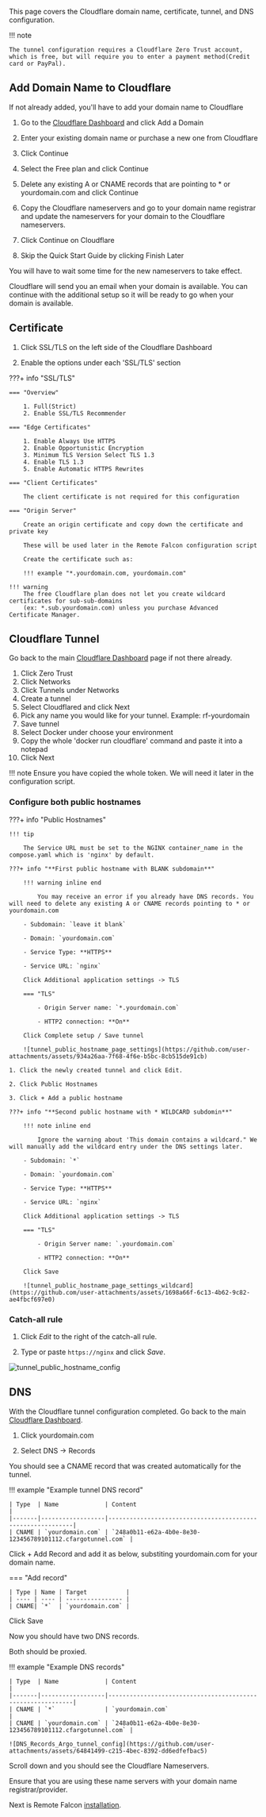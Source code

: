 This page covers the Cloudflare domain name, certificate, tunnel, and DNS configuration.

!!! note

    The tunnel configuration requires a Cloudflare Zero Trust account, which is free, but will require you to enter a payment method(Credit card or PayPal).

## Add Domain Name to Cloudflare

If not already added, you'll have to add your domain name to Cloudflare

1. Go to the [Cloudflare Dashboard](https://dash.cloudflare.com/) and click Add a Domain

2. Enter your existing domain name or purchase a new one from Cloudflare

3. Click Continue

4. Select the Free plan and click Continue

5. Delete any existing A or CNAME records that are pointing to * or yourdomain.com and click Continue

6. Copy the Cloudflare nameservers and go to your domain name registrar and update the nameservers for your domain to the Cloudflare nameservers.

7. Click Continue on Cloudflare

8. Skip the Quick Start Guide by clicking Finish Later

You will have to wait some time for the new nameservers to take effect. 

Cloudflare will send you an email when your domain is available. You can continue with the additional setup so it will be ready to go when your domain is available.

## Certificate

1. Click SSL/TLS on the left side of the Cloudflare Dashboard

2. Enable the options under each 'SSL/TLS' section

???+ info "SSL/TLS"

    === "Overview"

        1. Full(Strict)
        2. Enable SSL/TLS Recommender 

    === "Edge Certificates"

        1. Enable Always Use HTTPS
        2. Enable Opportunistic Encryption
        3. Minimum TLS Version Select TLS 1.3
        4. Enable TLS 1.3
        5. Enable Automatic HTTPS Rewrites

    === "Client Certificates"

        The client certificate is not required for this configuration

    === "Origin Server"

        Create an origin certificate and copy down the certificate and private key

        These will be used later in the Remote Falcon configuration script

        Create the certificate such as:

        !!! example "*.yourdomain.com, yourdomain.com"

    !!! warning
        The free Cloudflare plan does not let you create wildcard certificates for sub-sub-domains 
        (ex: *.sub.yourdomain.com) unless you purchase Advanced Certificate Manager.

## Cloudflare Tunnel

Go back to the main [Cloudflare Dashboard](https://dash.cloudflare.com/) page if not there already.

1. Click Zero Trust
2. Click Networks
3. Click Tunnels under Networks
4. Create a tunnel
5. Select Cloudflared and click Next
6. Pick any name you would like for your tunnel. Example: rf-yourdomain
7. Save tunnel
8. Select Docker under choose your environment
9. Copy the whole 'docker run cloudflare' command and paste it into a notepad
10. Click Next

!!! note
    Ensure you have copied the whole token. We will need it later in the configuration script.

### Configure both public hostnames

???+ info "Public Hostnames"

    !!! tip

        The Service URL must be set to the NGINX container_name in the compose.yaml which is 'nginx' by default.

    ???+ info "**First public hostname with BLANK subdomain**"

        !!! warning inline end

            You may receive an error if you already have DNS records. You will need to delete any existing A or CNAME records pointing to * or yourdomain.com

        - Subdomain: `leave it blank`

        - Domain: `yourdomain.com`

        - Service Type: **HTTPS**

        - Service URL: `nginx`

        Click Additional application settings -> TLS

        === "TLS"

            - Origin Server name: `*.yourdomain.com`

            - HTTP2 connection: **On**

        Click Complete setup / Save tunnel

        ![tunnel_public_hostname_page_settings](https://github.com/user-attachments/assets/934a26aa-7f68-4f6e-b5bc-8cb515de91cb)

    1. Click the newly created tunnel and click Edit.

    2. Click Public Hostnames

    3. Click + Add a public hostname

    ???+ info "**Second public hostname with * WILDCARD subdomin**"

        !!! note inline end
        
            Ignore the warning about 'This domain contains a wildcard." We will manually add the wildcard entry under the DNS settings later.

        - Subdomain: `*`

        - Domain: `yourdomain.com`

        - Service Type: **HTTPS**

        - Service URL: `nginx`

        Click Additional application settings -> TLS

        === "TLS"

            - Origin Server name: `.yourdomain.com`

            - HTTP2 connection: **On**

        Click Save

        ![tunnel_public_hostname_page_settings_wildcard](https://github.com/user-attachments/assets/1698a66f-6c13-4b62-9c82-ae4fbcf697e0)

### **Catch-all rule**

1. Click *Edit* to the right of the catch-all rule.

2. Type or paste `https://nginx` and click *Save*.

![tunnel_public_hostname_config](https://github.com/user-attachments/assets/b3f1ed8f-b75b-490f-abb6-1b5ec3cf3e7d)

## DNS

With the Cloudflare tunnel configuration completed. Go back to the main [Cloudflare Dashboard](https://dash.cloudflare.com/).

1. Click yourdomain.com

2. Select DNS -> Records

You should see a CNAME record that was created automatically for the tunnel.

!!! example "Example tunnel DNS record"

    | Type  | Name             | Content                                                    |
    |-------|------------------|------------------------------------------------------------|
    | CNAME | `yourdomain.com` | `248a0b11-e62a-4b0e-8e30-123456789101112.cfargotunnel.com` |

Click + Add Record and add it as below, substiting yourdomain.com for your domain name.

=== "Add record"

    | Type | Name | Target           |
    | ---- | ---- | ---------------- |
    | CNAME| `*`  | `yourdomain.com` |

Click Save

Now you should have two DNS records.

Both should be proxied.

!!! example "Example DNS records"

    | Type  | Name             | Content                                                    |
    |-------|------------------|------------------------------------------------------------|
    | CNAME | `*`              | `yourdomain.com`                                           |
    | CNAME | `yourdomain.com` | `248a0b11-e62a-4b0e-8e30-123456789101112.cfargotunnel.com` |

    ![DNS_Records_Argo_tunnel_config](https://github.com/user-attachments/assets/64841499-c215-4bec-8392-dd6edfefbac5)

Scroll down and you should see the Cloudflare Nameservers.

Ensure that you are using these name servers with your domain name registrar/provider.

Next is Remote Falcon [installation](../install/remotefalcon.md).